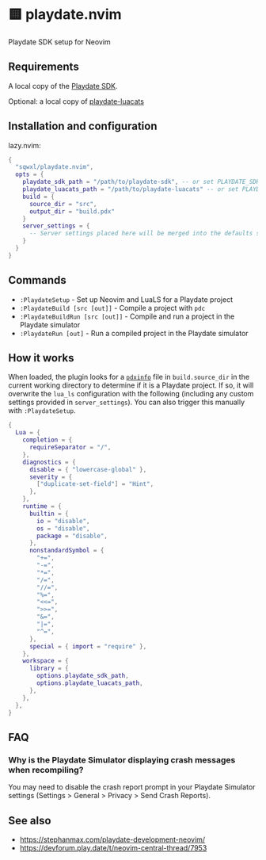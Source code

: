 # 🟨 playdate.nvim

Playdate SDK setup for Neovim

## Requirements

A local copy of the [Playdate SDK](https://play.date/dev/).

Optional: a local copy of [playdate-luacats](https://github.com/notpeter/playdate-luacats)

## Installation and configuration

lazy.nvim:

```lua
{
  "sqwxl/playdate.nvim",
  opts = {
    playdate_sdk_path = "/path/to/playdate-sdk", -- or set PLAYDATE_SDK_PATH
    playdate_luacats_path = "/path/to/playdate-luacats" -- or set PLAYDATE_LUACATS_PATH (optional)
    build = {
      source_dir = "src",
      output_dir = "build.pdx"
    }
    server_settings = {
      -- Server settings placed here will be merged into the defaults shown below.
    }
  }
}
```

## Commands

- `:PlaydateSetup` - Set up Neovim and LuaLS for a Playdate project
- `:PlaydateBuild [src [out]]` - Compile a project with `pdc`
- `:PlaydateBuildRun [src [out]]` - Compile and run a project in the Playdate simulator
- `:PlaydateRun [out]` - Run a compiled project in the Playdate simulator

## How it works

When loaded, the plugin looks for a [`pdxinfo`](https://sdk.play.date/2.6.2/Inside%20Playdate.html#pdxinfo) file in `build.source_dir` in the current working directory to determine if it is a Playdate project. If so, it will overwrite the `lua_ls` configuration with the following (including any custom settings provided in `server_settings`). You can also trigger this manually with `:PlaydateSetup`.

```lua
{
  Lua = {
    completion = {
      requireSeparator = "/",
    },
    diagnostics = {
      disable = { "lowercase-global" },
      severity = {
        ["duplicate-set-field"] = "Hint",
      },
    },
    runtime = {
      builtin = {
        io = "disable",
        os = "disable",
        package = "disable",
      },
      nonstandardSymbol = {
        "+=",
        "-=",
        "*=",
        "/=",
        "//=",
        "%=",
        "<<=",
        ">>=",
        "&=",
        "|=",
        "^=",
      },
      special = { import = "require" },
    },
    workspace = {
      library = {
        options.playdate_sdk_path,
        options.playdate_luacats_path,
      },
    },
  },
}
```

## FAQ

### Why is the Playdate Simulator displaying crash messages when recompiling?

You may need to disable the crash report prompt in your Playdate Simulator settings (Settings > General > Privacy > Send Crash Reports).

## See also

- <https://stephanmax.com/playdate-development-neovim/>
- <https://devforum.play.date/t/neovim-central-thread/7953>
